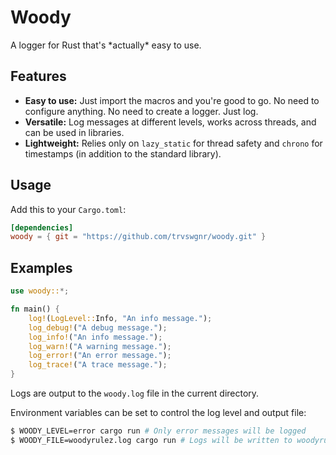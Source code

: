 # Woody

A logger for Rust that's \*actually\* easy to use.

## Features

-   **Easy to use:** Just import the macros and you're good to go. No need to
    configure anything. No need to create a logger. Just log.
-   **Versatile:** Log messages at different levels, works across threads, and
    can be used in libraries.
-   **Lightweight:** Relies only on `lazy_static` for thread safety and
    `chrono` for timestamps (in addition to the standard library).

## Usage

Add this to your `Cargo.toml`:

```toml
[dependencies]
woody = { git = "https://github.com/trvswgnr/woody.git" }
```

## Examples

```rust
use woody::*;

fn main() {
    log!(LogLevel::Info, "An info message.");
    log_debug!("A debug message.");
    log_info!("An info message.");
    log_warn!("A warning message.");
    log_error!("An error message.");
    log_trace!("A trace message.");
}
```

Logs are output to the `woody.log` file in the current directory.

Environment variables can be set to control the log level and output file:

```bash
$ WOODY_LEVEL=error cargo run # Only error messages will be logged
$ WOODY_FILE=woodyrulez.log cargo run # Logs will be written to woodyrulez.log
```
